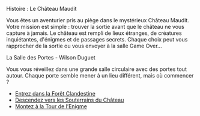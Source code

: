 Histoire : Le Château Maudit

Vous êtes un aventurier pris au piège dans le mystérieux Château Maudit.
Votre mission est simple : trouver la sortie avant que le château ne vous capture à jamais.
Le château est rempli de lieux étranges, de créatures inquiétantes, d'énigmes et de passages secrets.
Chaque choix peut vous rapprocher de la sortie ou vous envoyer à la salle Game Over...

La Salle des Portes - Wilson Duguet

Vous vous réveillez dans une grande salle circulaire avec des portes tout autour. Chaque porte semble mener à un lieu différent, mais où commencer ?

- [Entrez dans la Forêt Clandestine]()
- [Descendez vers les Souterrains du Château]()
- [Montez à la Tour de l’Enigme]()